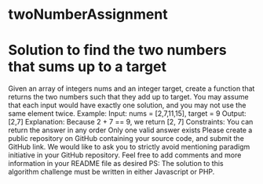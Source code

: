 # twoNumberAssignment
# Solution to find the two numbers that sums up to a target

Given an array of integers nums and an integer target, create a function that returns the two
numbers such that they add up to target.
You may assume that each input would have exactly one solution, and you may not use the
same element twice.
Example:
Input: nums = [2,7,11,15], target = 9
Output: [2,7]
Explanation: Because 2 + 7 == 9, we return [2, 7]
Constraints:
You can return the answer in any order
Only one valid answer exists
Please create a public repository on GitHub containing your source code, and submit the
GitHub link. We would like to ask you to strictly avoid mentioning paradigm initiative in
your GitHub repository. Feel free to add comments and more information in your
README file as desired
PS: The solution to this algorithm challenge must be written in either Javascript or PHP.
